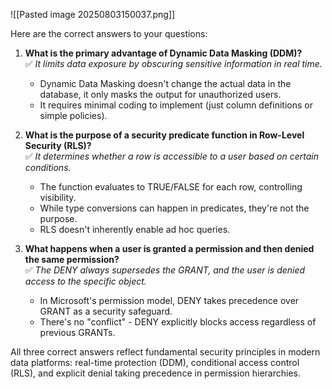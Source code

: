 ![[Pasted image 20250803150037.png]]

Here are the correct answers to your questions:

1. **What is the primary advantage of Dynamic Data Masking (DDM)?**  
   ✅ *It limits data exposure by obscuring sensitive information in real time.*  
   - Dynamic Data Masking doesn't change the actual data in the database, it only masks the output for unauthorized users.  
   - It requires minimal coding to implement (just column definitions or simple policies).

2. **What is the purpose of a security predicate function in Row-Level Security (RLS)?**  
   ✅ *It determines whether a row is accessible to a user based on certain conditions.*  
   - The function evaluates to TRUE/FALSE for each row, controlling visibility.  
   - While type conversions can happen in predicates, they're not the purpose.  
   - RLS doesn't inherently enable ad hoc queries.

3. **What happens when a user is granted a permission and then denied the same permission?**  
   ✅ *The DENY always supersedes the GRANT, and the user is denied access to the specific object.*  
   - In Microsoft's permission model, DENY takes precedence over GRANT as a security safeguard.  
   - There's no "conflict" - DENY explicitly blocks access regardless of previous GRANTs.

All three correct answers reflect fundamental security principles in modern data platforms: real-time protection (DDM), conditional access control (RLS), and explicit denial taking precedence in permission hierarchies.